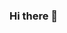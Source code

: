 ### Hi there 👋

<!--
**AdamGoyer/adamgoyer** is a ✨ _special_ ✨ repository because its `README.md` (this file) appears on your GitHub profile.

Here are some ideas to get you started:

- 🔭 I’m currently working on ( Hugging Face for Bio - aka an Open Source Decentralized Compute over Data BioInformatics Platform called PLEX.)
- 🌱 I’m currently learning about Data-Science and Bio-Informatics.
- 👯 I’m looking to collaborate on Comp Bio Docker Containers as a public good.
- 🤔 I’m looking for ways to improve the tools available for DeSci, and Open Science.
- 💬 Ask me about the LabDAO Bounty and Micro-Grant Program
- 📫 How to reach me: @adamGoyer on Twitter
-->
